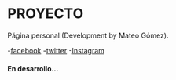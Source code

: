 # PROYECTO

Página personal (Development by Mateo Gómez).

-[facebook](https://facebook.com/mateogove01)
-[twitter](https://twitter.com/mateogove01)
-[Instagram](https://instagram.com/mateogove01)

#### En desarrollo...
